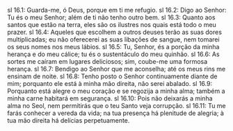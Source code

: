 sl 16.1: Guarda-me, ó Deus, porque em ti me refugio.
sl 16.2: Digo ao Senhor: Tu és o meu Senhor; além de ti não tenho outro bem.
sl 16.3: Quanto aos santos que estão na terra, eles são os ilustres nos quais está todo o meu prazer.
sl 16.4: Aqueles que escolhem a outros deuses terão as suas dores multiplicadas; eu não oferecerei as suas libações de sangue, nem tomarei os seus nomes nos meus lábios.
sl 16.5: Tu, Senhor, és a porção da minha herança e do meu cálice; tu és o sustentáculo do meu quinhão.
sl 16.6: As sortes me caíram em lugares deliciosos; sim, coube-me uma formosa herança.
sl 16.7: Bendigo ao Senhor que me aconselha; até os meus rins me ensinam de noite.
sl 16.8: Tenho posto o Senhor continuamente diante de mim; porquanto ele está à minha mão direita, não serei abalado.
sl 16.9: Porquanto está alegre o meu coração e se regozija a minha alma; também a minha carne habitará em segurança.
sl 16.10: Pois não deixarás a minha alma no Seol, nem permitirás que o teu Santo veja corrupção.
sl 16.11: Tu me farás conhecer a vereda da vida; na tua presença há plenitude de alegria; à tua mão direita há delícias perpetuamente.
